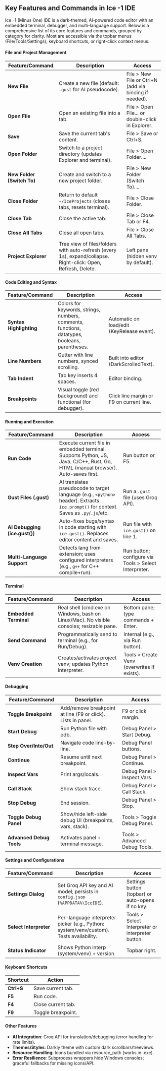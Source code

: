 ## Key Features and Commands in Ice -1 IDE

Ice -1 (Minus One) IDE  is a dark-themed, AI-powered code editor with an embedded terminal, debugger, and multi-language support. Below is a comprehensive list of its core features and commands, grouped by category for clarity. Most are accessible via the topbar menus (File/Tools/Settings), keyboard shortcuts, or right-click context menus.

#### File and Project Management

| Feature/Command            | Description                                                                                                   | Access                                                 |
| -------------------------- | ------------------------------------------------------------------------------------------------------------- | ------------------------------------------------------ |
| **New File**               | Create a new file (default: `.gust` for AI pseudocode).                                                       | File > New File or Ctrl+N (add via binding if needed). |
| **Open File**              | Open an existing file into a tab.                                                                             | File > Open File... or double-click in Explorer.       |
| **Save**                   | Save the current tab's content.                                                                               | File > Save or Ctrl+S.                                 |
| **Open Folder**            | Switch to a project directory (updates Explorer and terminal).                                                | File > Open Folder....                                 |
| **New Folder (Switch To)** | Create and switch to a new project folder.                                                                    | File > New Folder (Switch To)....                      |
| **Close Folder**           | Return to default `~/IceProjects` (closes tabs, resets terminal).                                             | File > Close Folder.                                   |
| **Close Tab**              | Close the active tab.                                                                                         | File > Close Tab or F4.                                |
| **Close All Tabs**         | Close all open tabs.                                                                                          | File > Close All Tabs.                                 |
| **Project Explorer**       | Tree view of files/folders with auto-refresh (every 1s), expand/collapse. Right-click: Open, Refresh, Delete. | Left pane (hidden venv by default).                    |
#### Code Editing and Syntax

| Feature/Command         | Description                                                                                   | Access                                     |
| ----------------------- | --------------------------------------------------------------------------------------------- | ------------------------------------------ |
| **Syntax Highlighting** | Colors for keywords, strings, numbers, comments, functions, datatypes, booleans, parentheses. | Automatic on load/edit (KeyRelease event). |
| **Line Numbers**        | Gutter with line numbers, synced scrolling.                                                   | Built into editor (DarkScrolledText).      |
| **Tab Indent**          | Tab key inserts 4 spaces.                                                                     | Editor binding.                            |
| **Breakpoints**         | Visual toggle (red background) and functional (for debugger).                                 | Click line margin or F9 on current line.   |
#### Running and Execution

| Feature/Command               | Description                                                                                                                           | Access                                                |
| ----------------------------- | ------------------------------------------------------------------------------------------------------------------------------------- | ----------------------------------------------------- |
| **Run Code**                  | Execute current file in embedded terminal. Supports Python, JS, Java, C/C++, Rust, Go, HTML (manual browser). Auto-saves first.       | Run button or F5.                                     |
| **Gust Files (.gust)**        | AI translates pseudocode to target language (e.g., `<python>` header). Extracts `ice.prompt()` for context. Saves as `.py`/`.js`/etc. | Run a `.gust` file (uses Groq API).                   |
| **AI Debugging (ice.gust())** | Auto-fixes bugs/syntax in code starting with `ice.gust()`. Replaces editor content and saves.                                         | Run file with `ice.gust()` on line 1.                 |
| **Multi-Language Support**    | Detects lang from extension; uses configured interpreters (e.g., `g++` for C++ compile+run).                                          | Run button; configure via Tools > Select Interpreter. |
#### Terminal

| Feature/Command       | Description                                                                              | Access                                      |
| --------------------- | ---------------------------------------------------------------------------------------- | ------------------------------------------- |
| **Embedded Terminal** | Real shell (cmd.exe on Windows, bash on Linux/Mac). No visible consoles; resizable pane. | Bottom pane; type commands + Enter.         |
| **Send Command**      | Programmatically send to terminal (e.g., for Run/Debug).                                 | Internal (e.g., via Run button).            |
| **Venv Creation**     | Creates/activates project venv; updates Python interpreter.                              | Tools > Create Venv (overwrites if exists). |
#### Debugging

| Feature/Command          | Description                                                  | Access                        |
| ------------------------ | ------------------------------------------------------------ | ----------------------------- |
| **Toggle Breakpoint**    | Add/remove breakpoint at line (F9 or click). Lists in panel. | F9 or click margin.           |
| **Start Debug**          | Run Python file with pdb.                                    | Debug Panel > Start Debug.    |
| **Step Over/Into/Out**   | Navigate code line-by-line.                                  | Debug Panel buttons.          |
| **Continue**             | Resume until next breakpoint.                                | Debug Panel > Continue.       |
| **Inspect Vars**         | Print args/locals.                                           | Debug Panel > Inspect Vars.   |
| **Call Stack**           | Show stack trace.                                            | Debug Panel > Call Stack.     |
| **Stop Debug**           | End session.                                                 | Debug Panel > Stop.           |
| **Toggle Debug Panel**   | Show/hide left-side debug UI (breakpoints, vars, stack).     | Tools > Toggle Debug Panel.   |
| **Advanced Debug Tools** | Activates panel + terminal message.                          | Tools > Advanced Debug Tools. |
#### Settings and Configurations

|Feature/Command|Description|Access|
|---|---|---|
|**Settings Dialog**|Set Groq API key and AI model; persists in `config.json` (`%APPDATA%\IceIDE`).|Settings button (topbar) or auto-opens if no key.|
|**Select Interpreter**|Per-language interpreter picker (e.g., Python: system/venv/custom). Tests availability.|Tools > Select Interpreter or interpreter button.|
|**Status Indicator**|Shows Python interp (system/venv) + version.|Topbar right.|
#### Keyboard Shortcuts

| Shortcut   | Action             |
| ---------- | ------------------ |
| **Ctrl+S** | Save current tab.  |
| **F5**     | Run code.          |
| **F4**     | Close current tab. |
| **F9**     | Toggle breakpoint. |
#### Other Features

- **AI Integration**: Groq API for translation/debugging (error handling for rate limits).
- **Themes/Styles**: Darkly theme with custom dark scrollbars/treeviews.
- **Resource Handling**: Icons bundled via resource_path (works in .exe).
- **Error Resilience**: Subprocess wrappers hide Windows consoles; graceful fallbacks for missing icons/API.